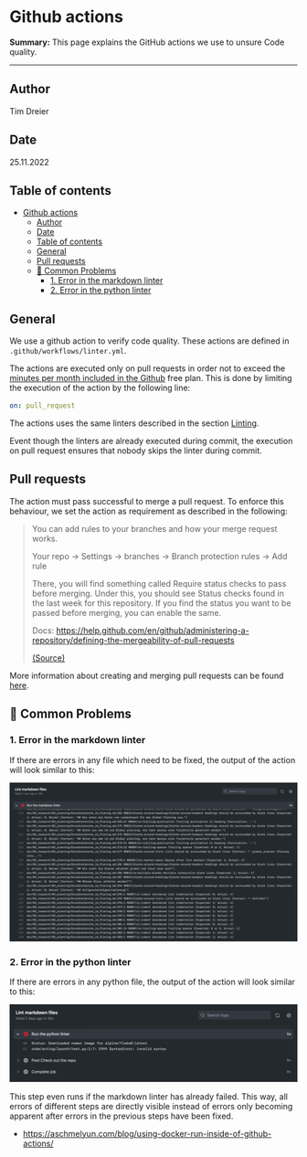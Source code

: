 # Github actions

**Summary:** This page explains the GitHub actions we use to unsure Code quality.

---

## Author

Tim Dreier

## Date

25.11.2022

## Table of contents
<!-- TOC -->
* [Github actions](#github-actions)
  * [Author](#author)
  * [Date](#date)
  * [Table of contents](#table-of-contents)
  * [General](#general)
  * [Pull requests](#pull-requests)
  * [🚨 Common Problems](#-common-problems)
    * [1. Error in the markdown linter](#1-error-in-the-markdown-linter)
    * [2. Error in the python linter](#2-error-in-the-python-linter)
<!-- TOC -->

## General

We use a github action to verify code quality.
These actions are defined in `.github/workflows/linter.yml`.

The actions are executed only on pull requests in order not to exceed the [minutes per month included in the Github](https://docs.github.com/en/billing/managing-billing-for-github-actions/about-billing-for-github-actions) free plan.
This is done by limiting the execution of the action by the following line:

```yaml
on: pull_request
```

The actions uses the same linters described in the section [Linting](./02_linting.md).

Event though the linters are already executed during commit,
the execution on pull request ensures that nobody skips the linter during commit.

## Pull requests

The action must pass successful to merge a pull request.
To enforce this behaviour, we set the action as requirement as described in the following:

> You can add rules to your branches and how your merge request works.
>
> Your repo -> Settings -> branches -> Branch protection rules -> Add rule
>
> There, you will find something called Require status checks to pass before merging. Under this, you should see Status checks found in the last week for this repository. If you find the status you want to be passed before merging, you can enable the same.
>
> Docs: <https://help.github.com/en/github/administering-a-repository/defining-the-mergeability-of-pull-requests>
>
> [(Source)](https://stackoverflow.com/questions/60776412/github-actions-is-there-a-way-to-make-it-mandatory-for-pull-request-to-merge)

More information about creating and merging pull requests can be found [here](./08_project_management.md).

## 🚨 Common Problems

### 1. Error in the markdown linter

If there are errors in any file which need to be fixed,
the output of the action will look similar to this:

![markdown lint error](../00_assets/github-action-md.png)

### 2. Error in the python linter

If there are errors in any python file,
the output of the action will look similar to this:

![python lint error](../00_assets/github-action-py.png)

This step even runs if the markdown linter has already failed.
This way, all errors of different steps are directly visible
instead of errors only becoming apparent after errors in the previous steps have been fixed.

* <https://aschmelyun.com/blog/using-docker-run-inside-of-github-actions/>
